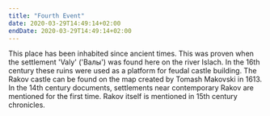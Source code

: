 ```yaml
---
title: "Fourth Event"
date: 2020-03-29T14:49:14+02:00
endDate: 2020-03-29T14:49:14+02:00
---
```


This place has been inhabited since ancient times. This was proven when the settlement 'Valy' ('Валы') was found here on the river Islach. In the 16th century these ruins were used as a platform for feudal castle building. The Rakov castle can be found on the map created by Tomash Makovski in 1613. In the 14th century documents, settlements near contemporary Rakov are mentioned for the first time. Rakov itself is mentioned in 15th century chronicles.
